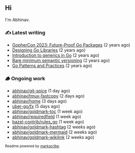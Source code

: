 ## Hi

I'm Abhinav.

### ✍️ Latest writing


- [GopherCon 2023: Future-Proof Go Packages](https://abhinavg.net/2023/09/27/future-proof-packages/) (2 years ago)
- [Designing Go Libraries](https://abhinavg.net/2022/12/06/designing-go-libraries/) (2 years ago)
- [Introduction to generics in Go](https://abhinavg.net/2022/11/23/generics-intro/) (2 years ago)
- [Bare minimum semantic versioning](https://abhinavg.net/2022/11/07/semver/) (2 years ago)
- [Go Patterns and Practices](https://abhinavg.net/2022/09/19/go-patterns-and-practices-talk/) (2 years ago)

### 🪵 Ongoing work


- [abhinav/git-spice](https://github.com/abhinav/git-spice) (1 day ago)
- [abhinav/tmux-fastcopy](https://github.com/abhinav/tmux-fastcopy) (2 days ago)
- [abhinav/home](https://github.com/abhinav/home) (3 days ago)
- [uber-go/fx](https://github.com/uber-go/fx) (5 days ago)
- [abhinav/goldmark-toc](https://github.com/abhinav/goldmark-toc) (1 week ago)
- [abhinav/requiredfield](https://github.com/abhinav/requiredfield) (1 week ago)
- [bazel-contrib/rules_go](https://github.com/bazel-contrib/rules_go) (1 week ago)
- [abhinav/goldmark-hashtag](https://github.com/abhinav/goldmark-hashtag) (2 weeks ago)
- [abhinav/goldmark-mermaid](https://github.com/abhinav/goldmark-mermaid) (2 weeks ago)
- [abhinav/goldmark-wikilink](https://github.com/abhinav/goldmark-wikilink) (2 weeks ago)

<sub>Readme powered by [markscribe](https://github.com/muesli/markscribe).</sub>
